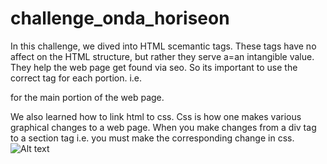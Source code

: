 # challenge_onda_horiseon

In this challenge, we dived into HTML scemantic tags. These tags have no affect on the HTML structure, but rather they serve a=an intangible value. They help the web page get found via seo. So its important to use the correct tag for each portion. i.e. <main ></main> for the main portion of the web page.

We also learned how to link html to css. Css is how one makes various graphical changes to a web page. 
When you make changes from a div tag to a section tag i.e. you must make the corresponding change in css. 
![Alt text](../../Desktop/Screenshot%202023-06-03%20at%207.10.02%20PM.png)